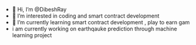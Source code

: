 - 👋 Hi, I’m @DibeshRay
- 👀 I’m interested in  coding and smart contract development 
- 🌱 I’m currently learning smart contract development , play to earn gam
- i am currently working on earthqauke prediction through machine learning project
<!---
DibeshRay/DibeshRay is a ✨ special ✨ repository because its `README.md` (this file) appears on your GitHub profile.
You can click the Preview link to take a look at your changes.
--->
